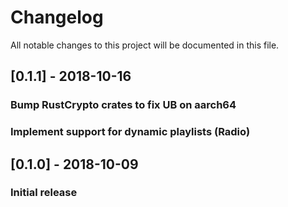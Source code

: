 # Changelog
All notable changes to this project will be documented in this file.

<!-- ## [Unreleased]
### Changed
- -->

## [0.1.1] - 2018-10-16
### Bump RustCrypto crates to fix UB on aarch64
### Implement support for dynamic playlists (Radio)

## [0.1.0] - 2018-10-09
### Initial release
